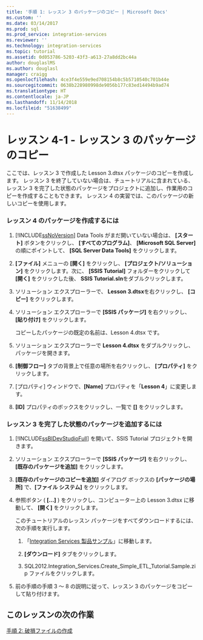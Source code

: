 ```yaml
---
title: '手順 1: レッスン 3 のパッケージのコピー | Microsoft Docs'
ms.custom: ''
ms.date: 03/14/2017
ms.prod: sql
ms.prod_service: integration-services
ms.reviewer: ''
ms.technology: integration-services
ms.topic: tutorial
ms.assetid: 0d053786-5203-43f3-a613-27a8dd2bc44a
author: douglaslMS
ms.author: douglasl
manager: craigg
ms.openlocfilehash: 4ce3f4e559e9ed708154b8c5b5710540c701b44e
ms.sourcegitcommit: 0638b228980998de9056b177c83ed14494b9ad74
ms.translationtype: HT
ms.contentlocale: ja-JP
ms.lasthandoff: 11/14/2018
ms.locfileid: "51638499"
---
```

# <a name="lesson-4-1---copying-the-lesson-3-package"></a>レッスン 4-1 - レッスン 3 のパッケージのコピー
ここでは、レッスン 3 で作成した Lesson 3.dtsx パッケージのコピーを作成します。 レッスン 3 を終了していない場合は、チュートリアルに含まれている、レッスン 3 を完了した状態のパッケージをプロジェクトに追加し、作業用のコピーを作成することもできます。 レッスン 4 の実習では、このパッケージの新しいコピーを使用します。  
  
### <a name="to-create-the-lesson-4-package"></a>レッスン 4 のパッケージを作成するには  
  
1.  [!INCLUDE[ssNoVersion](../includes/ssnoversion-md.md)] Data Tools がまだ開いていない場合は、 **[スタート]** ボタンをクリックし、 **[すべてのプログラム]**、 **[Microsoft SQL Server]** の順にポイントして、 **[SQL Server Data Tools]** をクリックします。  
  
2.  **[ファイル]** メニューの **[開く]** をクリックし、 **[プロジェクト/ソリューション]** をクリックします。次に、 **[SSIS Tutorial]** フォルダーをクリックして **[開く]** をクリックした後、 **SSIS Tutorial.sln**をダブルクリックします。  
  
3.  ソリューション エクスプローラーで、 **Lesson 3.dtsx**を右クリックし、 **[コピー]** をクリックします。  
  
4.  ソリューション エクスプローラーで **[SSIS パッケージ]** を右クリックし、 **[貼り付け]** をクリックします。  
  
    コピーしたパッケージの既定の名前は、Lesson 4.dtsx です。  
  
5.  ソリューション エクスプローラーで **Lesson 4.dtsx** をダブルクリックし、パッケージを開きます。  
  
6.  **[制御フロー]** タブの背景上で任意の場所を右クリックし、 **[プロパティ]** をクリックします。  
  
7.  [プロパティ] ウィンドウで、**[Name]** プロパティを「**Lesson 4**」に変更します。  
  
8.  **[ID]** プロパティのボックスをクリックし、一覧で **[<Generate New ID>]** をクリックします。  
  
### <a name="to-add-the-completed-lesson-3-package"></a>レッスン 3 を完了した状態のパッケージを追加するには  
  
1.  [!INCLUDE[ssBIDevStudioFull](../includes/ssbidevstudiofull-md.md)] を開いて、SSIS Tutorial プロジェクトを開きます。  
  
2.  ソリューション エクスプローラーで **[SSIS パッケージ]** を右クリックし、 **[既存のパッケージを追加]** をクリックします。  
  
3.  **[既存のパッケージのコピーを追加]** ダイアログ ボックスの **[パッケージの場所]** で、**[ファイル システム]** をクリックします。  
  
4.  参照ボタン ( **[...]** ) をクリックし、コンピューター上の Lesson 3.dtsx に移動して、 **[開く]** をクリックします。  
  
    このチュートリアルのレッスン パッケージをすべてダウンロードするには、次の手順を実行します。  
  
    1.  「[Integration Services 製品サンプル](https://go.microsoft.com/fwlink/?LinkId=275027)」に移動します。  
  
    2.  **[ダウンロード]** タブをクリックします。  
  
    3.  SQL2012.Integration_Services.Create_Simple_ETL_Tutorial.Sample.zip ファイルをクリックします。  
  
5.  前の手順の手順 3 ～ 8 の説明に従って、レッスン 3 のパッケージをコピーして貼り付けます。  
  
## <a name="next-task-in-lesson"></a>このレッスンの次の作業  
[手順 2: 破損ファイルの作成](../integration-services/lesson-4-2-creating-a-corrupted-file.md)  
  
